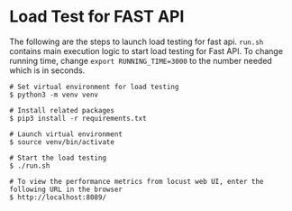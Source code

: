 # Load Test for FAST API

The following are the steps to launch load testing for fast api. `run.sh` contains main execution logic to start load testing for Fast API. To change running time, change `export RUNNING_TIME=3000` to the number needed which is in seconds.
```
# Set virtual environment for load testing
$ python3 -m venv venv

# Install related packages
$ pip3 install -r requirements.txt

# Launch virtual environment
$ source venv/bin/activate

# Start the load testing
$ ./run.sh

# To view the performance metrics from locust web UI, enter the following URL in the browser
$ http://localhost:8089/
```